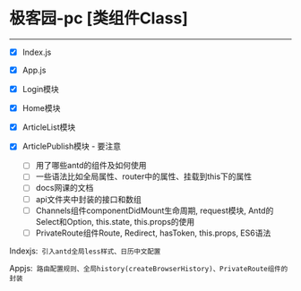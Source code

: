 # 极客园-pc [类组件Class]

---

* [X] Index.js
* [X] App.js
* [X] Login模块
* [X] Home模块
* [X] ArticleList模块
* [X] ArticlePublish模块 - 要注意

  * [ ] 用了哪些antd的组件及如何使用
  * [ ] 一些语法比如全局属性、router中的属性、挂载到this下的属性
  * [ ] docs网课的文档
  * [ ] api文件夹中封装的接口和数组
  * [ ] Channels组件componentDidMount生命周期, request模块, Antd的Select和Option, this.state, this.props的使用
  * [ ] PrivateRoute组件Route, Redirect, hasToken, this.props, ES6语法

Indexjs:` 引入antd全局less样式、日历中文配置`

Appjs:` 路由配置规则、全局history(createBrowserHistory)、PrivateRoute组件的封装`
